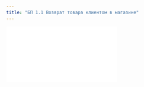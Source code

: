```yaml
---
title: "БП 1.1 Возврат товара клиентом в магазине"
---
```


![](_attach/1.1.%20Возврат%20товара%20клиентом%20в%20магазине.pdf)